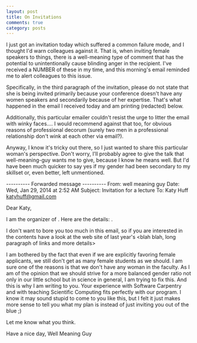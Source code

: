 ```yaml
---
layout: post
title: On Invitations
comments: true
category: posts
---
```



I just got an invitation today which suffered a common failure mode, and I thought I'd warn colleagues against it. That is, when inviting female speakers to things, there is a well-meaning type of comment that has the potential to unintentionally cause blinding anger in the recipient. I've received a NUMBER of these in my time, and this morning's email reminded me to alert colleagues to this issue.

Specifically, in the third paragraph of the invitation, please do not state that she is being invited primarily because your conference doesn't have any women speakers and secondarily because of her expertise. That's what happened in the email I received today and am printing (redacted) below. 

Additionally, this particular emailer couldn't resist the urge to litter the email with winky faces.... I would recommend against that too, for obvious reasons of professional decorum (surely two men in a professional relationship don't wink at each other via email?).

Anyway, I know it's tricky out there, so I just wanted to share this particular woman's perspective. Don't worry, I'll probably agree to give the talk that well-meaning-guy wants me to give, because I know he means well. But I'd have been much quicker to say yes if my gender had been secondary to my skillset or, even better, left unmentioned.


---------- Forwarded message ----------
From: well meaning guy
Date: Wed, Jan 29, 2014 at 2:52 AM
Subject: Invitation for a lecture
To: Katy Huff <katyhuff@gmail.com>


Dear Katy,

I am the organizer of <some conference>. Here are the details: <long paragraph of details>.

I don't want to bore you too much in this email, so if you are
interested in the contents have a look at the web site of last year's <blah blah, long paragraph of links and more details>

I am bothered by the fact that even if we are explicitly favoring
female applicants, we still don't get as many female students as we
should. I am sure one of the reasons is that we don't have any woman
in the faculty. As I am of the opinion that we should strive for
a more balanced gender ratio not only in our little school but
in science in general, I am trying to fix this. And this is why I am
writing to you. Your experience with Software Carpentry and with
teaching Scientific Computing fits perfectly with our program.
I know it may sound stupid to come to you like this, but I felt it
just makes more sense to tell you what my plan is instead of just
inviting you out of the blue ;)

<more details>

Let me know what you think.

Have a nice day,
Well Meaning Guy
